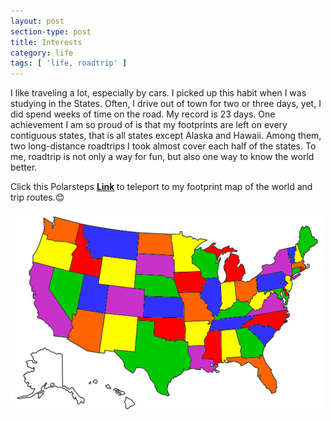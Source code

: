 ```yaml
---
layout: post
section-type: post
title: Interests
category: life
tags: [ 'life, roadtrip' ]
---
```

I like traveling a lot, especially by cars. I picked up this habit when I was studying in the States. Often, I drive out of town for two or three days, yet, I did spend weeks of time on the road. My record is 23 days. One achievement I am so proud of is that my footprints are left on every contiguous states, that is all states except Alaska and Hawaii. Among them, two long-distance roadtrips I took almost cover each half of the states.
To me, roadtrip is not only a way for fun, but also one way to know the world better.     


<!--
Click this Google Map <strong> [Link](https://drive.google.com/open?id=1y-J6Iklkuw_-7c0IFqkmLg5gsWyVQr6e&usp=sharing/)
</strong>
to teleport to my footprint map of the world and trip routes.😊
-->


Click this Polarsteps <strong> [Link](https://www.polarsteps.com/tigerhu7/)
</strong>
to teleport to my footprint map of the world and trip routes.😊



![RoadTrip](/img/profile/roadtrip/allUSA.jpg)  


<!--
![RoadTrip](/img/profile/roadtrip/roadtrip1.png)  


![RoadTrip](/img/profile/roadtrip/roadtrip2.png)
-->


<!--
![Alt text](/img/profile/roadtrip/roadtrip1.png, "title")
<img width="50%"  src="/img/profile/roadtrip/roadtrip1.png">  


<img width="50%"  src="/img/profile/roadtrip/roadtrip2.png">   
-->
